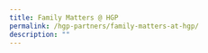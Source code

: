 ```yaml
---
title: Family Matters @ HGP
permalink: /hgp-partners/family-matters-at-hgp/
description: ""
---
```

